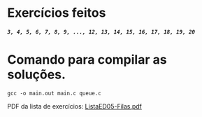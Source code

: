 # Exercícios feitos
##### `3, 4, 5, 6, 7, 8, 9, ..., 12, 13, 14, 15, 16, 17, 18, 19, 20`

# Comando para compilar as soluções.
`gcc -o main.out main.c queue.c`

PDF da lista de exercícios: [ListaED05-Filas.pdf](http://www.facom.ufu.br/~backes/wordpress/ListaED05-Filas.pdf)
